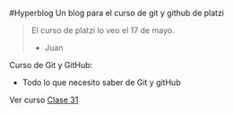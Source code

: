 #Hyperblog
Un blog para el curso de git y github de platzi
> El curso de platzi lo veo el 17 de mayo.
>- Juan

Curso de Git y GitHub:
* Todo lo que necesito saber de Git y gitHub

Ver curso [Clase 31](http://https://platzi.com/clases/1557-git-github/19977-readmemd-es-una-excelente-practica/ "Clase 31")